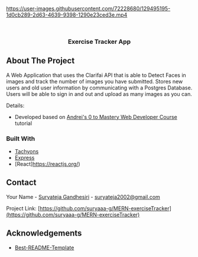 <!-- PROJECT LOGO -->



https://user-images.githubusercontent.com/72228680/129495195-1d0cb289-2d63-4639-9398-1290e23ced3e.mp4



<br />
<div align="center">
  <a href="https://github.com/suryaaa-g/Face-Recognition-App">
   
  </a>

  <h3 align="center">Exercise Tracker App</h3>
  <div align="center">
    
  
  </div>
</div>

<!-- ABOUT THE PROJECT -->
## About The Project

A Web Application that uses the Clarifai API that is able to Detect Faces in images and track the number of images you have submitted. Stores new users and old user information by communicating with a Postgres Database. Users will be able to sign in and out and upload as many images as you can. 

Details:
* Developed based on [Andrei's 0 to Mastery Web Developer Course](https://www.udemy.com/course/the-complete-web-developer-zero-to-mastery/?utm_source=adwords&utm_medium=udemyads&utm_campaign=LongTail_la.EN_cc.US&utm_content=deal4584&utm_term=_._ag_81829991707_._ad_536894452237_._kw__._de_c_._dm__._pl__._ti_dsa-1007766171312_._li_9004032_._pd__._&matchtype=b&gclid=EAIaIQobChMIpILqy9Sz8gIVSeTICh26RQ8DEAAYASAAEgKlcfD_BwE) tutorial

### Built With

* [Tachyons](https://tachyons.io/)
* [Express](https://expressjs.com/)
* [React]https://reactjs.org/)


<!-- CONTACT -->
## Contact

Your Name - [Suryateja Gandhesiri](https://twitter.com/suryateja_g24) - suryateja2002@gmail.com

Project Link: [https://github.com/suryaaa-g/MERN-exerciseTracker](https://github.com/suryaaa-g/MERN-exerciseTracker)



<!-- ACKNOWLEDGEMENTS -->
## Acknowledgements
* [Best-README-Template](https://github.com/othneildrew/Best-README-Template)









